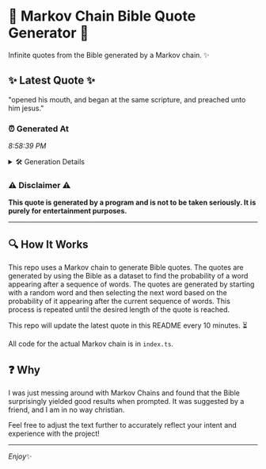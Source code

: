 # 📖 Markov Chain Bible Quote Generator 📖

Infinite quotes from the Bible generated by a Markov chain. ✨

## ✨ Latest Quote ✨
"opened his mouth, and began at the same scripture, and preached unto him jesus."

### ⏰ Generated At
*8:58:39 PM*

<details>
    <summary>🛠️ Generation Details</summary>
    <p>
        <strong>🌱 Seed:</strong> opened<br>
        <strong>🔄 Iterations:</strong> 13<br>
        <strong>📜 Context History:</strong><br>[ opened ]: his<br>[ opened, his ]: mouth,<br>[ opened, his, mouth, ]: and<br>[ opened, his, mouth,, and ]: began<br>[ opened, his, mouth,, and, began ]: at<br>[ opened, his, mouth,, and, began, at ]: the<br>[ his, mouth,, and, began, at, the ]: same<br>[ mouth,, and, began, at, the, same ]: scripture,<br>[ and, began, at, the, same, scripture, ]: and<br>[ began, at, the, same, scripture,, and ]: preached<br>[ at, the, same, scripture,, and, preached ]: unto<br>[ the, same, scripture,, and, preached, unto ]: him<br>[ same, scripture,, and, preached, unto, him ]: jesus.<br>
    </p>
</details>

### ⚠️ Disclaimer ⚠️
**This quote is generated by a program and is not to be taken seriously. It is purely for entertainment purposes.**

---

## 🔍 How It Works

This repo uses a Markov chain to generate Bible quotes. The quotes are generated by using the Bible as a dataset to find the probability of a word appearing after a sequence of words. The quotes are generated by starting with a random word and then selecting the next word based on the probability of it appearing after the current sequence of words. This process is repeated until the desired length of the quote is reached.

This repo will update the latest quote in this README every 10 minutes. ⏳

All code for the actual Markov chain is in `index.ts`.

## ❓ Why

I was just messing around with Markov Chains and found that the Bible surprisingly yielded good results when prompted. 
It was suggested by a friend, and I am in no way christian.

Feel free to adjust the text further to accurately reflect your intent and experience with the project!

---

*Enjoy*✨
